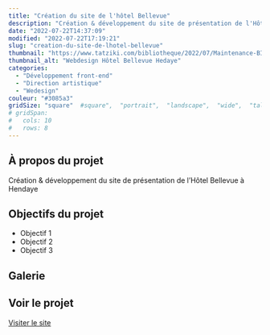 ```yaml
---
title: "Création du site de l'hôtel Bellevue"
description: "Création & développement du site de présentation de l'Hôtel Bellevue à Hendaye"
date: "2022-07-22T14:37:09"
modified: "2022-07-22T17:19:21"
slug: "creation-du-site-de-lhotel-bellevue"
thumbnail: "https://www.tatziki.com/bibliotheque/2022/07/Maintenance-BIenvenue-Hotel-Bellevue.jpg"
thumbnail_alt: "Webdesign Hôtel Bellevue Hedaye"
categories:
  - "Développement front-end"
  - "Direction artistique"
  - "Wedesign"
couleur: "#3085a3"
gridSize: "square"  #square",  "portrait",  "landscape",  "wide",  "tall",  "feat",  "mini",
# gridSpan:
#   cols: 10
#   rows: 8
---
```


## À propos du projet

Création &#038; développement du site de présentation de l&rsquo;Hôtel Bellevue à Hendaye

## Objectifs du projet

<!-- TODO: Ajouter les objectifs depuis ACF -->
- Objectif 1
- Objectif 2
- Objectif 3

## Galerie

<!-- TODO: Ajouter les images du projet -->

## Voir le projet

[Visiter le site](https://www.tatziki.com/creation-du-site-de-lhotel-bellevue/)
